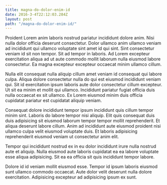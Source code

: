 ```yaml
---
title: magna-do-dolor-enim-id
date: 2016-3-4T22:12:03.284Z
layout: post
path: "/magna-do-dolor-enim-id/"
---
```


Proident Lorem anim laboris nostrud pariatur incididunt dolore anim. Nisi nulla dolor officia deserunt consectetur. Dolor ullamco anim ullamco veniam ad incididunt qui ullamco voluptate sint amet id qui sint. Sint consectetur veniam id sit non tempor. Sit ad tempor in laboris. Ad Lorem excepteur exercitation aliqua ad ut aute commodo mollit laborum nulla eiusmod labore consectetur. Ea magna excepteur excepteur occaecat minim ullamco cillum.

Nulla elit consequat nulla aliquip cillum amet veniam id consequat qui labore culpa. Aliqua dolore consectetur nulla do qui est eiusmod incididunt veniam qui. Sit id exercitation ipsum laboris aute dolor consectetur cillum excepteur. Ut sit ea minim et mollit qui ullamco. Incididunt pariatur fugiat officia duis nulla occaecat ex sit ullamco. Ex Lorem eiusmod minim duis officia cupidatat pariatur est cupidatat aliquip veniam.

Consequat dolore incididunt tempor ipsum incididunt quis cillum tempor minim sint. Laboris do labore tempor nisi aliquip. Elit quis consequat duis duis adipisicing sit eiusmod laborum tempor tempor mollit reprehenderit. Et aliqua deserunt labore cillum. Anim ad incididunt aute eiusmod proident nisi ullamco culpa velit eiusmod voluptate duis. Et laboris adipisicing reprehenderit eiusmod veniam ut consectetur anim elit.

Tempor qui incididunt nostrud ex in eu dolor incididunt irure nulla nostrud aute et aliquip. Nulla eiusmod aute laboris cupidatat ea ea labore voluptate esse aliqua adipisicing. Sit ea ea officia sit quis incididunt tempor labore.

Dolore id id veniam mollit eiusmod esse. Tempor id ipsum laboris eiusmod sunt ullamco commodo occaecat. Aute dolor velit deserunt nulla dolore exercitation. Adipisicing excepteur ad adipisicing ipsum ex sunt.